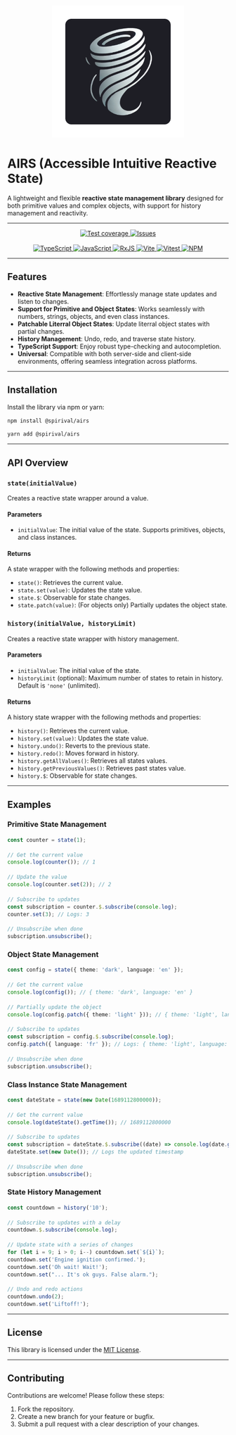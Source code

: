 <p align="center">
  <img src="assets/images/air-logo.png" alt="Kintsugi logo" width="300">
</p>

# AIRS (Accessible Intuitive Reactive State)

A lightweight and flexible **reactive state management library** designed for both primitive values and complex objects, with support for history management and reactivity.

---

<div align="center">
  <a href="https://codecov.io/github/spirival/airs" >
 <img src="https://codecov.io/github/spirival/airs/graph/badge.svg?token=GFV3SDTODA" alt="Test coverage"/>
 </a>
  <a href="https://github.com/spirival/airs/issues" target="_blank" rel="noopener noreferrer">
    <img src="https://img.shields.io/github/issues/spirival/airs.svg" alt="Issues">
  </a>
</div>
<br/>
<div align="center">
  <a href="https://www.typescriptlang.org/" target="_blank" rel="noopener noreferrer">
    <img src="https://img.shields.io/badge/typescript-%23007ACC.svg?style=for-the-badge&logo=typescript&logoColor=white" alt="TypeScript">
  </a>
  <a href="https://developer.mozilla.org/fr/docs/Web/JavaScript" target="_blank" rel="noopener noreferrer">
    <img src="https://img.shields.io/badge/javascript-%23323330.svg?style=for-the-badge&logo=javascript&logoColor=%23F7DF1E" alt="JavaScript">
  </a>
  <a href="https://rxjs.dev/" target="_blank" rel="noopener noreferrer">
    <img src="https://img.shields.io/badge/rxjs-%23B7178C.svg?style=for-the-badge&logo=reactivex&logoColor=white" alt="RxJS">
  </a>
  <a href="https://vitejs.fr/" target="_blank" rel="noopener noreferrer">
    <img src="https://img.shields.io/badge/vite-%23646CFF.svg?style=for-the-badge&logo=vite&logoColor=white" alt="Vite">
  </a>
  <a href="https://vitest.dev/" target="_blank" rel="noopener noreferrer">
    <img src="https://img.shields.io/badge/-Vitest-252529?style=for-the-badge&logo=vitest&logoColor=FCC72B" alt="Vitest">
  </a>
  <a href="https://rxjs.dev/" target="_blank" rel="noopener noreferrer">
    <img src="https://img.shields.io/badge/NPM-%23CB3837.svg?style=for-the-badge&logo=npm&logoColor=white" alt="NPM">
  </a>
</div>

---

## Features

- **Reactive State Management**: Effortlessly manage state updates and listen to changes.
- **Support for Primitive and Object States**: Works seamlessly with numbers, strings, objects, and even class instances.
- **Patchable Literral Object States**: Update literral object states with partial changes.
- **History Management**: Undo, redo, and traverse state history.
- **TypeScript Support**: Enjoy robust type-checking and autocompletion.
- **Universal**: Compatible with both server-side and client-side environments, offering seamless integration across platforms.

---

## Installation

Install the library via npm or yarn:

```bash
npm install @spirival/airs
```

```bash
yarn add @spirival/airs
```

---

## API Overview

### `state(initialValue)`

Creates a reactive state wrapper around a value.

#### Parameters

- `initialValue`: The initial value of the state. Supports primitives, objects, and class instances.

#### Returns

A state wrapper with the following methods and properties:

- `state()`: Retrieves the current value.
- `state.set(value)`: Updates the state value.
- `state.$`: Observable for state changes.
- `state.patch(value)`: (For objects only) Partially updates the object state.

### `history(initialValue, historyLimit)`

Creates a reactive state wrapper with history management.

#### Parameters

- `initialValue`: The initial value of the state.
- `historyLimit` (optional): Maximum number of states to retain in history. Default is `'none'` (unlimited).

#### Returns

A history state wrapper with the following methods and properties:

- `history()`: Retrieves the current value.
- `history.set(value)`: Updates the state value.
- `history.undo()`: Reverts to the previous state.
- `history.redo()`: Moves forward in history.
- `history.getAllValues()`: Retrieves all states values.
- `history.getPreviousValues()`: Retrieves past states value.
- `history.$`: Observable for state changes.

---

## Examples

### Primitive State Management

```typescript
const counter = state(1);

// Get the current value
console.log(counter()); // 1

// Update the value
console.log(counter.set(2)); // 2

// Subscribe to updates
const subscription = counter.$.subscribe(console.log);
counter.set(3); // Logs: 3

// Unsubscribe when done
subscription.unsubscribe();
```

### Object State Management

```typescript
const config = state({ theme: 'dark', language: 'en' });

// Get the current value
console.log(config()); // { theme: 'dark', language: 'en' }

// Partially update the object
console.log(config.patch({ theme: 'light' })); // { theme: 'light', language: 'en' }

// Subscribe to updates
const subscription = config.$.subscribe(console.log);
config.patch({ language: 'fr' }); // Logs: { theme: 'light', language: 'fr' }

// Unsubscribe when done
subscription.unsubscribe();
```

### Class Instance State Management

```typescript
const dateState = state(new Date(1689112800000));

// Get the current value
console.log(dateState().getTime()); // 1689112800000

// Subscribe to updates
const subscription = dateState.$.subscribe((date) => console.log(date.getTime()));
dateState.set(new Date()); // Logs the updated timestamp

// Unsubscribe when done
subscription.unsubscribe();
```

### State History Management

```typescript
const countdown = history('10');

// Subscribe to updates with a delay
countdown.$.subscribe(console.log);

// Update state with a series of changes
for (let i = 9; i > 0; i--) countdown.set(`${i}`);
countdown.set('Engine ignition confirmed.');
countdown.set('Oh wait! Wait!');
countdown.set("... It's ok guys. False alarm.");

// Undo and redo actions
countdown.undo(2);
countdown.set('Liftoff!');
```

---

## License

This library is licensed under the [MIT License](LICENSE).

---

## Contributing

Contributions are welcome! Please follow these steps:

1. Fork the repository.
2. Create a new branch for your feature or bugfix.
3. Submit a pull request with a clear description of your changes.
